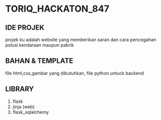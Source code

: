 # TORIQ_HACKATON_847
## IDE PROJEK
projek ku adalah website yang memberikan saran dan cara pencegahan polusi kendaraan maupun pabrik
## BAHAN & TEMPLATE
file html,css,gambar yang dibutuhkan, file python untuck backend
## LIBRARY
1. flask
2. jinja (web)
3. flask_sqlalchemy
